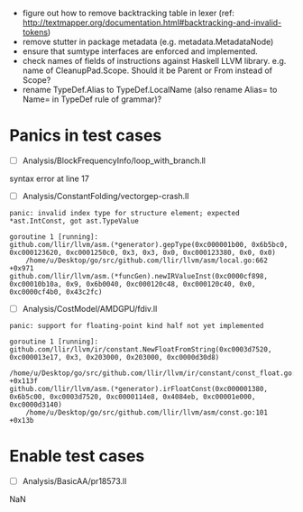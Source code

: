 * figure out how to remove backtracking table in lexer (ref: http://textmapper.org/documentation.html#backtracking-and-invalid-tokens)
* remove stutter in package metadata (e.g. metadata.MetadataNode)
* ensure that sumtype interfaces are enforced and implemented.
* check names of fields of instructions against Haskell LLVM library. e.g. name of CleanupPad.Scope. Should it be Parent or From instead of Scope?
* rename TypeDef.Alias to TypeDef.LocalName (also rename Alias= to Name= in TypeDef rule of grammar)?

# Panics in test cases

- [ ] Analysis/BlockFrequencyInfo/loop_with_branch.ll

syntax error at line 17

- [ ] Analysis/ConstantFolding/vectorgep-crash.ll

```
panic: invalid index type for structure element; expected *ast.IntConst, got ast.TypeValue

goroutine 1 [running]:
github.com/llir/llvm/asm.(*generator).gepType(0xc000001b00, 0x6b5bc0, 0xc000123620, 0xc0001250c0, 0x3, 0x3, 0x0, 0xc000123380, 0x0, 0x0)
	/home/u/Desktop/go/src/github.com/llir/llvm/asm/local.go:662 +0x971
github.com/llir/llvm/asm.(*funcGen).newIRValueInst(0xc0000cf898, 0xc00010b10a, 0x9, 0x6b0040, 0xc000120c48, 0xc000120c40, 0x0, 0xc0000cf4b0, 0x43c2fc)
```

- [ ] Analysis/CostModel/AMDGPU/fdiv.ll

```
panic: support for floating-point kind half not yet implemented

goroutine 1 [running]:
github.com/llir/llvm/ir/constant.NewFloatFromString(0xc0003d7520, 0xc000013e17, 0x3, 0x203000, 0x203000, 0xc0000d30d8)
	/home/u/Desktop/go/src/github.com/llir/llvm/ir/constant/const_float.go:187 +0x113f
github.com/llir/llvm/asm.(*generator).irFloatConst(0xc000001380, 0x6b5c00, 0xc0003d7520, 0xc0000114e8, 0x4084eb, 0xc00001e000, 0xc0000d3140)
	/home/u/Desktop/go/src/github.com/llir/llvm/asm/const.go:101 +0x13b
```

# Enable test cases

- [ ] Analysis/BasicAA/pr18573.ll

NaN
